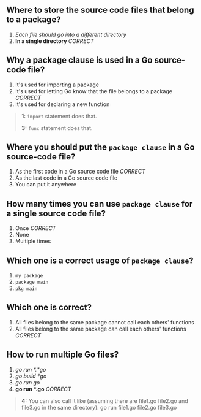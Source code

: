 ## Where to store the source code files that belong to a package?

1. *Each file should go into a different directory*
2. **In a single directory** *CORRECT*

## Why a package clause is used in a Go source-code file?

1. It's used for importing a package
2. It's used for letting Go know that the file belongs to a package *CORRECT*
3. It's used for declaring a new function

> **1:** `import` statement does that.
>
>
> **3:** `func` statement does that.
>
>

## Where you should put the `package clause` in a Go source-code file?

1. As the first code in a Go source code file *CORRECT*
2. As the last code in a Go source code file
3. You can put it anywhere

## How many times you can use `package clause` for a single source code file?

1. Once *CORRECT*
2. None
3. Multiple times

## Which one is a correct usage of `package clause`?

1. `my package`
2. `package main`
3. `pkg main`

## Which one is correct?

1. All files belong to the same package cannot call each others' functions
2. All files belong to the same package can call each others' functions *CORRECT*

## How to run multiple Go files?

1. _go run *.*go_
2. _go build *go_
3. _go run go_
4. __go run *.go__ *CORRECT*

> **4:** You can also call it like (assuming there are file1.go file2.go and file3.go in the same directory): go run
> file1.go file2.go file3.go
